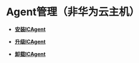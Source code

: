 # Agent管理（非华为云主机）<a name="apm_02_0045"></a>

-   **[安装ICAgent](安装ICAgent.md)**  

-   **[升级ICAgent](升级ICAgent.md)**  

-   **[卸载ICAgent](卸载ICAgent.md)**  



